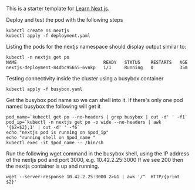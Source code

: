 This is a starter template for [Learn Next.js](https://nextjs.org/learn).

Deploy and test the pod with the following steps

```
kubectl create ns nextjs
kubectl apply -f deployment.yaml
```

Listing the pods for the nextjs namespace should display output similar to:
```
kubectl -n nextjs get po
NAME                                 READY   STATUS    RESTARTS   AGE
nextjs-deployment-84dbc95655-6vnkp   1/1     Running   0          35m
```

Testing connectivity inside the cluster using a busybox container

```
kubectl apply -f busybox.yaml
```

Get the busybox pod name so we can shell into it. If there's only one pod named busybox the following will get it

```
pod_name=`kubectl get po --no-headers | grep busybox | cut -d' ' -f1`
pod_ip=`kubectl -n nextjs get po -o wide --no-headers | awk '{$2=$2};1' | cut -d' ' -f6`
echo "nextjs pod is running on $pod_ip"
echo "running shell on $pod_name "
kubectl exec -it $pod_name -- /bin/sh
```

Run the following wget command in the busybox shell, using the IP address of the nextjs pod and port 3000, e.g. 10.42.2.25:3000
If we see 200 then the nextjs container is up and running.

```
wget --server-response 10.42.2.25:3000 2>&1 | awk '/^  HTTP/{print $2}'
```
